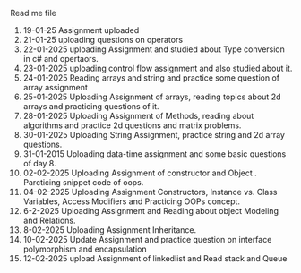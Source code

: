 Read me file
1. 19-01-25 Assignment uploaded
2. 21-01-25 uploading questions on operators
3. 22-01-2025 uploading Assignment and studied about Type conversion in c# and opertaors.
4. 23-01-2025 uploading control flow assignment and also studied about it.
5. 24-01-2025 Reading arrays and string and practice some question of array assignment
6. 25-01-2025 Uploading Assignment of arrays, reading topics about 2d arrays and practicing questions of it.
7. 28-01-2025 Uploading Assignment of Methods, reading about algorithms and practice 2d questions and matrix problems.
8. 30-01-2025 Uploading String Assignment, practice string and 2d array questions.
9. 31-01-2015 Uploading data-time assignment and some basic questions of day 8.
10. 02-02-2025 Uploading Assignment of constructor and Object . Parcticing snippet code of oops.
11. 04-02-2025 Uploading Assignment Constructors, Instance vs. Class Variables, Access Modifiers and Practicing OOPs concept.
12. 6-2-2025 Uploading Assignment and Reading about object Modeling and Relations.
13. 8-02-2025 Uploading Assignment Inheritance.
14. 10-02-2025 Update Assignment and practice question on interface polymorphism and encapsulation
15. 12-02-2025 upload Assignment of linkedlist and Read stack and Queue
